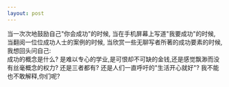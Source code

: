 ```yaml
---
layout: post
---
```


当一次次地鼓励自己"你会成功"的时候, 
当在手机屏幕上写道"我要成功"的时候, 
当翻阅一位位成功人士的案例的时候, 
当欣赏一些无聊写者所著的成功要素的时候, 
我想回头问自己:   
成功的概念是什么? 
是难以专心的学业,是可恨却不可缺的金钱,还是感觉飘渺而没有丝毫概念的权力? 
还是三者都有? 
还是人们一直呼吁的"生活开心就好"? 
我不能也不敢解释,你们呢?